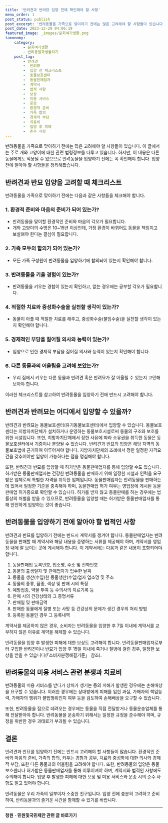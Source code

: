 ```yaml
---
title: '반려견과 반려묘 입양 전에 확인해야 할 사항'
menu_order: 1
post_status: publish
post_excerpt: '반려동물을 가족으로 맞이하기 전에는 많은 고려해야 할 사항들이 있습니다. 이 글에서는 주로 개와 고양이에 대한 관련 법령정보를 다루고 있습니다. 하지만, 이 내용은 다른 동물에게도 적용될 수 있으므로 반려동물을 입양하기 전에는 꼭 확인해야 합니다. 입양 전에 알아야 할 사항들을 정리해봤습니다.'
post_date: 2023-12-29 04:06:19
featured_image: _images/문화여가생활.png
taxonomy:
    category:
        - 문화여가생활
        - 반려동물과생활하기
    post_tag:
        - 반려견
        -  반려묘
        -  입양 전 체크리스트
        -  동물보호센터
        -  동물판매업자
        -  계약서
        -  법적 사항
        -  보상
        -  미용 서비스
        -  운송
        -  환경적 준비
        -  가족 합의
        -  경제적 부담
        -  치료비
        -  입양 후 피해
        -  준수 사항
---
```



반려동물을 가족으로 맞이하기 전에는 많은 고려해야 할 사항들이 있습니다. 이 글에서는 주로 개와 고양이에 대한 관련 법령정보를 다루고 있습니다. 하지만, 이 내용은 다른 동물에게도 적용될 수 있으므로 반려동물을 입양하기 전에는 꼭 확인해야 합니다. 입양 전에 알아야 할 사항들을 정리해봤습니다.

## 반려견과 반묘 입양을 고려할 때 체크리스트

반려동물을 가족으로 맞이하기 전에는 다음과 같은 사항들을 체크해야 합니다.

### 1. 환경적 준비와 마음의 준비가 되어 있는가?

- 반려동물을 맞이할 환경적인 준비와 마음의 각오가 필요합니다.
- 개와 고양이의 수명은 10~15년 이상인데, 가정 환경이 바뀌어도 동물을 책임지고 보살펴야 한다는 결심이 필요합니다.

### 2. 가족 모두의 합의가 되어 있는가?

- 모든 가족 구성원이 반려동물을 입양하기에 합의되어 있는지 확인해야 합니다.

### 3. 반려동물을 키울 경험이 있는가?

- 반려동물을 키우는 경험이 있는지 확인하고, 없는 경우에는 공부할 각오가 필요합니다.

### 4. 적절한 치료와 중성화수술을 실천할 생각이 있는가?

- 동물이 아플 때 적절한 치료를 해주고, 중성화수술(불임수술)을 실천할 생각이 있는지 확인해야 합니다.

### 5. 경제적인 부담을 짊어질 의사와 능력이 있는가?

- 입양으로 인한 경제적 부담을 짊어질 의사와 능력이 있는지 확인해야 합니다.

### 6. 다른 동물과의 어울림을 고려해 보았는가?

- 우리 집에서 키우는 다른 동물과 반려견 혹은 반려묘가 잘 어울릴 수 있는지 고민해 보아야 합니다.

이러한 체크리스트를 참고하여 반려동물을 입양하기 전에 반드시 고려해야 합니다. 

## 반려견과 반려묘는 어디에서 입양할 수 있을까?

반려견과 반려묘는 동물보호센터(유기동물보호센터)에서 입양할 수 있습니다. 동물보호센터는 지방자치단체가 설치하거나 운영하는 동물보호시설로써 동물의 구조와 보호를 위한 시설입니다. 또한, 지방자치단체에서 정한 사유에 따라 소유권을 취득한 동물은 동물보호센터에서 기증이나 분양될 수 있습니다. 반려견과 반묘의 입양은 해당 지역의 동물보호법에 근거하여 이루어져야 합니다. 지방자치단체의 조례에서 정한 일정한 자격요건을 갖추어야만 입양이 가능하다는 점을 명심해야 합니다.

또한, 반려견과 반묘를 입양할 때 허가받은 동물판매업자를 통해 입양할 수도 있습니다. 허가받은 동물판매업자는 건강한 반려동물을 판매하기 위해 일정한 시설과 인력을 요구받은 업체로써 특별한 자격을 취득한 업체입니다. 동물판매업자는 반려동물을 판매하는데 있어서 일정한 기준을 충족해야 하며, 동물판매업 허가 여부는 영업장에 게시된 동물판매업 허가증으로 확인할 수 있습니다. 허가를 받지 않고 동물판매를 하는 경우에는 법률상의 처벌을 받을 수 있으므로, 반려동물을 입양할 때는 허가받은 동물판매업자를 통해 안전하게 입양하는 것이 좋습니다.

## 반려동물을 입양하기 전에 알아야 할 법적인 사항

반려견과 반묘를 입양하기 전에는 반드시 계약서를 챙겨야 합니다. 동물판매업자는 반려동물을 판매할 때 계약서와 해당 내용을 증명하는 서류를 제공해야 하며, 계약서를 영업장 내에 잘 보이는 곳에 게시해야 합니다. 이 계약서에는 다음과 같은 내용이 포함되어야 합니다.

1. 동물판매업 등록번호, 업소명, 주소 및 전화번호
2. 동물의 출생일자 및 판매업자가 입수한 날짜
3. 동물을 생산(수입)한 동물생산(수입)업자 업소명 및 주소
4. 동물의 종류, 품종, 색상 및 판매 시의 특징
5. 예방접종, 약물 투여 등 수의사의 치료기록 등
6. 판매 시의 건강상태와 그 증명서류
7. 판매일 및 판매금액
8. 판매한 동물에게 질병 또는 사망 등 건강상의 문제가 생긴 경우의 처리 방법
9. 등록된 동물인 경우 그 등록내역

계약서를 제공하지 않은 경우, 소비자는 반려동물을 입양한 후 7일 이내에 계약서를 교부하지 않은 이유로 계약을 해제할 수 있습니다.

반려동물을 입양 후 발생한 피해에 대한 보상도 고려해야 합니다. 반려동물판매업자로부터 구입한 반려견이나 반묘가 입양 후 15일 이내에 죽거나 질병에 걸린 경우, 일정한 보상을 받을 수 있습니다(「소비자분쟁해결기준」 참조).

## 반려동물의 미용 서비스 관련 분쟁과 치료비

반려동물의 미용 서비스를 받다가 상처가 생기는 등의 피해가 발생한 경우에는 손해배상을 요구할 수 있습니다. 이러한 경우에는 상대방에게 피해를 입힌 과실, 가해자의 책임능력, 가해자의 행위가 불법행위인지 여부 등을 검토하여 손해배상을 요구할 수 있습니다.

또한, 반려동물을 집으로 데려오는 경우에는 동물을 직접 전달받거나 동물운송업체를 통해 전달받아야 합니다. 반려동물을 운송하기 위해서는 일정한 규정을 준수해야 하며, 규정을 위반한 경우 과태료가 부과될 수 있습니다.

## 결론

반려견과 반묘를 입양하기 전에는 반드시 고려해야 할 사항들이 많습니다. 환경적인 준비와 마음의 준비, 가족의 합의, 키우는 경험과 공부, 치료와 중성화에 대한 의사와 경제적 부담, 또한 다른 동물과의 어울림을 고려해야 합니다. 또한, 반려동물의 입양은 동물보호센터나 허가받은 동물판매업자를 통해 이루어져야 하며, 계약서와 법적인 사항에도 주의해야 합니다. 입양 후 발생한 피해에 대한 보상 및 미용 서비스와 운송 시의 준수 사항도 알고 있어야 합니다.

반려동물은 우리 가족의 일부이자 소중한 친구입니다. 입양 전에 충분히 고려하고 준비하여, 반려동물과의 즐거운 시간을 함께할 수 있기를 바랍니다.
                        
<!-- wp:separator -->
<hr class="wp-block-separator has-alpha-channel-opacity"/>
<!-- /wp:separator -->

<!-- wp:group {"backgroundColor":"base","layout":{"type":"constrained"}} -->
<div class="wp-block-group has-base-background-color has-background"><!-- wp:paragraph {"align":"center","fontSize":"medium"} -->
<p class="has-text-align-center has-large-font-size"><strong>청원ㆍ민원및국민제안 관련 글 바로가기</strong></p>
<!-- /wp:paragraph -->


<!-- wp:latest-posts
{"categories":[{"id":7340,"count":19,"description":"","link":"https://uknowlaw.com/category/%ec%b2%ad%ec%9b%90%e3%86%8d%eb%af%bc%ec%9b%90%eb%b0%8f%ea%b5%ad%eb%af%bc%ec%a0%9c%ec%95%88/","name":"청원ㆍ민원및국민제안","slug":"청원ㆍ민원및국민제안","taxonomy":"category","parent":0,"meta":[],"_links":{"self":[{"href":"https://uknowlaw.com/wp-json/wp/v2/categories/7340"}],"collection":[{"href":"https://uknowlaw.com/wp-json/wp/v2/categories"}],"about":[{"href":"https://uknowlaw.com/wp-json/wp/v2/taxonomies/category"}],"wp:post_type":[{"href":"https://uknowlaw.com/wp-json/wp/v2/posts?categories=7340"}],"curies":[{"name":"wp","href":"https://api.w.org/{rel}","templated":true}]}}],"postsToShow":100,"excerptLength":28,"postLayout":"grid","columns":2,"featuredImageAlign":"left","featuredImageSizeSlug":"large","fontSize":"small"} /--></div>
<!-- /wp:group -->